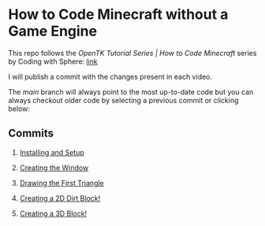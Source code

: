 # How to Code Minecraft without a Game Engine

This repo follows the *OpenTK Tutorial Series | How to Code Minecraft* series by Coding with Sphere: [link](https://www.youtube.com/playlist?list=PLvN4CrYN-8i6fPOfPgS8YsoncOYZql9p8)

I will publish a commit with the changes present in each video. 

The *main* branch will always point to the most up-to-date code but you can always checkout older code by selecting a previous commit or clicking below:

## Commits

1. [Installing and Setup](https://github.com/LeJawa/MinecraftCloneOpenTkTutorial/tree/bad87c643ef98c1bfa3176b2a01670eae91ea661)

1. [Creating the Window](https://github.com/LeJawa/MinecraftCloneOpenTkTutorial/tree/a5294e4f30fddeb5f8618f6cdfe297becc004516)

1. [Drawing the First Triangle](https://github.com/LeJawa/MinecraftCloneOpenTkTutorial/tree/7bed36695bf0e4d8a55d1c0c1426fc83a410265e)

1. [Creating a 2D Dirt Block!](https://github.com/LeJawa/MinecraftCloneOpenTkTutorial/tree/1deb412791ffdb6092c8ca1c8ce3c85775df2a85)

1. [Creating a 3D Block!](https://github.com/LeJawa/MinecraftCloneOpenTkTutorial/tree/0dc4df8da3f377830242cebd7b5efe283730f478)
